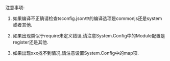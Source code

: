 注意事项:

1. 如果编译不正确请检查tsconfig.json中的编译选项是commonjs还是system或者其他.

2. 如果出现类似于require未定义错误,请注意System.Config中的Module配置是register还是其他.

3. 如果出现xxx找不到情况,请注意设置System.Config中的map项.